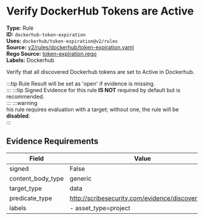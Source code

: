 # Verify DockerHub Tokens are Active  
**Type:** Rule  
**ID:** `dockerhub-token-expiration`  
**Uses:** `dockerhub/token-expiration@v2/rules`  
**Source:** [v2/rules/dockerhub/token-expiration.yaml](https://github.com/scribe-public/sample-policies/v2/rules/dockerhub/token-expiration.yaml)  
**Rego Source:** [token-expiration.rego](https://github.com/scribe-public/sample-policies/v2/rules/dockerhub/token-expiration.rego)  
**Labels:** Dockerhub  

Verify that all discovered Dockerhub tokens are set to Active in Dockerhub.

:::tip 
Rule Result will be set as 'open' if evidence is missing.  
::: 
:::tip 
Signed Evidence for this rule **IS NOT** required by default but is recommended.  
::: 
:::warning  
his rule requires evaluation with a target; without one, the rule will be **disabled**.  
::: 

## Evidence Requirements  
| Field | Value |
|-------|-------|
| signed | False |
| content_body_type | generic |
| target_type | data |
| predicate_type | http://scribesecurity.com/evidence/discovery/v0.1 |
| labels | - asset_type=project |

